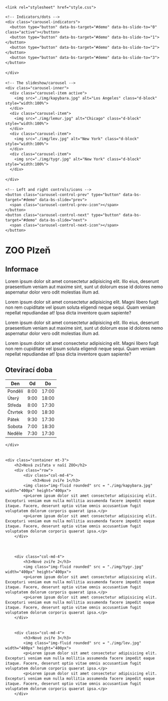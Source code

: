 <!DOCTYPE html>
<html lang="cs">
  <head>
    <title>Title</title>
    <meta charset='utf-8'>
    <meta name="viewport" content="width=device-width, initial-scale=1">
        <link href="https://cdn.jsdelivr.net/npm/bootstrap@5.3.3/dist/css/bootstrap.min.css" rel="stylesheet">
        <script src="https://cdn.jsdelivr.net/npm/bootstrap@5.3.3/dist/js/bootstrap.bundle.min.js"></script>

    <link rel="stylesheet" href="style.css">
  </head>
  <body>

<!-- Carousel -->
<div id="demo" class="carousel slide" data-bs-ride="carousel">

    <!-- Indicators/dots -->
    <div class="carousel-indicators">
      <button type="button" data-bs-target="#demo" data-bs-slide-to="0" class="active"></button>
      <button type="button" data-bs-target="#demo" data-bs-slide-to="1"></button>
      <button type="button" data-bs-target="#demo" data-bs-slide-to="2"></button>
      <button type="button" data-bs-target="#demo" data-bs-slide-to="3"></button>

    </div>
    
    <!-- The slideshow/carousel -->
    <div class="carousel-inner">
      <div class="carousel-item active">
        <img src="./img/kapybara.jpg" alt="Los Angeles" class="d-block" style="width:100%">
      </div>
      <div class="carousel-item">
        <img src="./img/lemur.jpg" alt="Chicago" class="d-block" style="width:100%">
      </div>
      <div class="carousel-item">
        <img src="./img/lev.jpg" alt="New York" class="d-block" style="width:100%">
      </div>
      <div class="carousel-item">
        <img src="./img/tygr.jpg" alt="New York" class="d-block" style="width:100%">
      </div>

    </div>
    
    <!-- Left and right controls/icons -->
    <button class="carousel-control-prev" type="button" data-bs-target="#demo" data-bs-slide="prev">
      <span class="carousel-control-prev-icon"></span>
    </button>
    <button class="carousel-control-next" type="button" data-bs-target="#demo" data-bs-slide="next">
      <span class="carousel-control-next-icon"></span>
    </button>
  </div>

  <div class="container">
    <h1 class="display-1">ZOO Plzeň</h1>
 
           

  <div class="row">
    <div class="col-md-6">
        <h2>Informace</h2>
        <p>Lorem ipsum dolor sit amet consectetur adipisicing elit. Illo eius, deserunt praesentium veniam aut maxime sint, sunt ut dolorum esse id dolores nemo aspernatur dolor vero odit molestias illum ad.</p>
        <p>Lorem ipsum dolor sit amet consectetur adipisicing elit. Magni libero fugit non rem cupiditate vel ipsum soluta eligendi neque sequi. Quam veniam repellat repudiandae at! Ipsa dicta inventore quam sapiente?</p>
        <p>Lorem ipsum dolor sit amet consectetur adipisicing elit. Illo eius, deserunt praesentium veniam aut maxime sint, sunt ut dolorum esse id dolores nemo aspernatur dolor vero odit molestias illum ad.</p>
        <p>Lorem ipsum dolor sit amet consectetur adipisicing elit. Magni libero fugit non rem cupiditate vel ipsum soluta eligendi neque sequi. Quam veniam repellat repudiandae at! Ipsa dicta inventore quam sapiente?</p>
    </div>
    <div class="col-md-6">
         <h2>Otevírací doba</h2>
        <table class="table table-hover">
          <thead>
            <tr>
              <th>Den</th>
              <th>Od</th>
              <th>Do</th>
            </tr>
          </thead>
          <tbody>
            <tr>
              <td>Pondělí</td>
              <td>8:00</td>
              <td>17:00</td>
            </tr>   
            <tr>
              <td>Úterý</td>
              <td>9:00</td>
              <td>18:00</td>
            </tr>
            <tr>
              <td>Středa</td>
              <td>8:00</td>
              <td>17:30</td>
            </tr>
            <tr>
                <td>Čtvrtek</td>
                <td>9:00</td>
                <td>18:30</td>
              </tr>
              <tr>
                <td>Pátek</td>
                <td>9:30</td>
                <td>17:30</td>
              </tr>
              <tr>
                <td>Sobota</td>
                <td>7:00</td>
                <td>18:30</td>
              </tr>
              <tr>
                <td>Neděle</td>
                <td>7:30</td>
                <td>17:30</td>
              </tr>
          </tbody>
        </table>

    
    
            
    </div>
  

    <div class="container mt-3">
        <h2>Nová zvířata v naší ZOO</h2>
        <div class="row">
            <div class="col-md-4">
                <h3>Nové zvíře 1</h3>
            <img class="img-fluid rounded" src = "./img/kapybara.jpg"  width="400px" height="400px">
            <p>Lorem ipsum dolor sit amet consectetur adipisicing elit. Excepturi veniam eum nulla mollitia assumenda facere impedit eaque itaque. Facere, deserunt optio vitae omnis accusantium fugit voluptatem dolorum corporis quaerat ipsa.</p>
            <p>Lorem ipsum dolor sit amet consectetur adipisicing elit. Excepturi veniam eum nulla mollitia assumenda facere impedit eaque itaque. Facere, deserunt optio vitae omnis accusantium fugit voluptatem dolorum corporis quaerat ipsa.</p>
        </div>
            
        

        <div class="col-md-4">
            <h3>Nové zvíře 2</h3>
            <img class="img-fluid rounded" src = "./img/tygr.jpg"  width="400px" height="400px">
            <p>Lorem ipsum dolor sit amet consectetur adipisicing elit. Excepturi veniam eum nulla mollitia assumenda facere impedit eaque itaque. Facere, deserunt optio vitae omnis accusantium fugit voluptatem dolorum corporis quaerat ipsa.</p>
            <p>Lorem ipsum dolor sit amet consectetur adipisicing elit. Excepturi veniam eum nulla mollitia assumenda facere impedit eaque itaque. Facere, deserunt optio vitae omnis accusantium fugit voluptatem dolorum corporis quaerat ipsa.</p>
        </div>
 

        <div class="col-md-4">
            <h3>Nové zvíře 3</h3>
            <img class="img-fluid rounded" src = "./img/lev.jpg"  width="400px" height="400px">
            <p>Lorem ipsum dolor sit amet consectetur adipisicing elit. Excepturi veniam eum nulla mollitia assumenda facere impedit eaque itaque. Facere, deserunt optio vitae omnis accusantium fugit voluptatem dolorum corporis quaerat ipsa.</p>
            <p>Lorem ipsum dolor sit amet consectetur adipisicing elit. Excepturi veniam eum nulla mollitia assumenda facere impedit eaque itaque. Facere, deserunt optio vitae omnis accusantium fugit voluptatem dolorum corporis quaerat ipsa.</p>
        </div> 



    










</div>



  </body>
</html>
